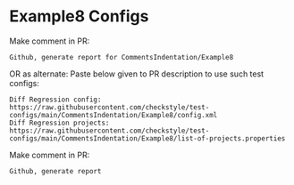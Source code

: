 # Example8 Configs
Make comment in PR:
```
Github, generate report for CommentsIndentation/Example8
```
OR as alternate:
Paste below given to PR description to use such test configs:
```
Diff Regression config: https://raw.githubusercontent.com/checkstyle/test-configs/main/CommentsIndentation/Example8/config.xml
Diff Regression projects: https://raw.githubusercontent.com/checkstyle/test-configs/main/CommentsIndentation/Example8/list-of-projects.properties
```
Make comment in PR:
```
Github, generate report
```
